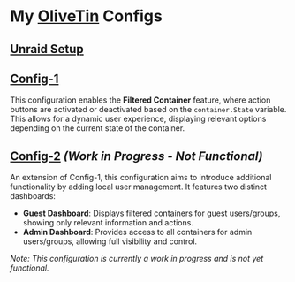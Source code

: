 # My [OliveTin](https://docs.olivetin.app/index.html) Configs

## [Unraid Setup](Setup/Unraid-Setup.md)

## [Config-1](Config-1/README.md)
This configuration enables the **Filtered Container** feature, where action buttons are activated or deactivated based on the `container.State` variable. This allows for a dynamic user experience, displaying relevant options depending on the current state of the container.

## [Config-2](Config-2/README.md) *(Work in Progress - Not Functional)*
An extension of Config-1, this configuration aims to introduce additional functionality by adding local user management. It features two distinct dashboards:
- **Guest Dashboard**: Displays filtered containers for guest users/groups, showing only relevant information and actions.
- **Admin Dashboard**: Provides access to all containers for admin users/groups, allowing full visibility and control.

*Note: This configuration is currently a work in progress and is not yet functional.*
